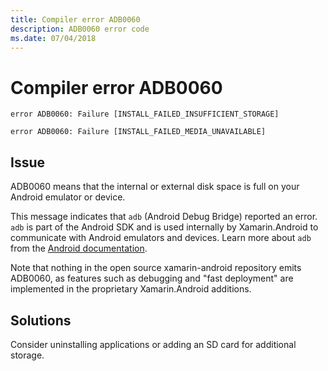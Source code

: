 ```yaml
---
title: Compiler error ADB0060
description: ADB0060 error code
ms.date: 07/04/2018
---
```

# Compiler error ADB0060

```
error ADB0060: Failure [INSTALL_FAILED_INSUFFICIENT_STORAGE]
```

```
error ADB0060: Failure [INSTALL_FAILED_MEDIA_UNAVAILABLE]
```

## Issue

ADB0060 means that the internal or external disk space is full on
your Android emulator or device.

This message indicates that `adb` (Android Debug Bridge) reported an
error. `adb` is part of the Android SDK and is used internally by
Xamarin.Android to communicate with Android emulators and devices.
Learn more about `adb` from the [Android documentation][adb].

Note that nothing in the open source xamarin-android repository
emits ADB0060, as features such as debugging and "fast deployment"
are implemented in the proprietary Xamarin.Android additions.

## Solutions

Consider uninstalling applications or adding an SD card for additional
storage.

[adb]: https://developer.android.com/studio/command-line/adb
